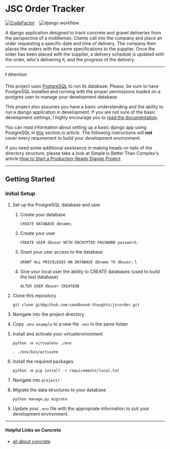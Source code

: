 # JSC Order Tracker

[![CodeFactor](https://www.codefactor.io/repository/github/sandboxed-thoughts/jsc-order-tracking/badge)](https://www.codefactor.io/repository/github/sandboxed-thoughts/jsc-order-tracking)&emsp;![django workflow](https://github.com/sandboxed-thoughts/jscorder/actions/workflows/django.yml/badge.svg)

A django application designed to track concrete and gravel deliveries from the perspective of a middleman. Clients call into the company and place an order requesting a specific date and time of delivery. The company then places the orders with the same specifications to the supplier. Once the order has been placed with the supplier, a delivery schedule is updated with the order, who's delivering it, and the progress of the delivery.

---

❗ Attention

  This project uses [PostgreSQL](https://www.postgresql.org/download/) to run its database. Please, be sure to have PostgreSQL installed and running with the proper permissions loaded on a postgres user to manage your development database.
  
  This project also assumes you have a basic understanding and the ability to run a django application in development. If you are not sure of the basic development settings, I highly encourage you to [read the documentation](https://www.djangoproject.com/).

  You can read information about setting up a basic django app using PostgreSQL in [this](https://www.section.io/engineering-education/django-app-using-postgresql-database/) section.io article. The following instructions will **not** cover every requirement to build your development environment.
  
  If you need some additional assistance in making heads-or-tails of the directory structure, please take a look at Simple is Better Than Complex's article [How to Start a Production-Ready Django Project](https://simpleisbetterthancomplex.com/tutorial/2021/06/27/how-to-start-a-production-ready-django-project.html).

---

## Getting Started

### Initial Setup

1. Set up the PostgreSQL database and user

   1. Create your database

      `CREATE DATABASE dbname;`

   1. Create your user

      `CREATE USER dbuser WITH ENCRYPTED PASSWORD password;`

   1. Grant your user access to the database

      `GRANT ALL PRIVILEGES ON DATABASE dbname TO dbuser;` \

   1. Give your local user the ability to CREATE databases (used to build the test database)

      `ALTER USER dbuser CREATEDB`

1. Clone this repository

   `git clone git@github.com:sandboxed-thoughts/jscorder.git`

1. Navigate into the project directory

1. Copy `.env.example` to a new file `.env` in the same folder

1. Install and activate your virtualenvironment

   `python -m virtualenv ./env`

   `. ./env/bin/activate`

1. Install the required packages

   `python -m pip install -r requirements/local.txt`

1. Navigate into `project/`

1. Migrate the data structures to your database

   `python manage.py migrate`

1. Update your `.env` file with the appropriate information to suit your development environment.

---

#### Helpful Links on Concrete

- [all about concrete](http://deeconcrete.com/concrete/)
